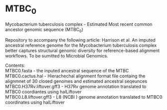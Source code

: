 # MTBC<sub>0</sub>
Mycobacterium tuberculosis complex - Estimated Most recent common ancestor genomic sequence (MTBC<sub>0</sub>)

Repository to accompany the following article:
Harrison et al. An imputed ancestral reference genome for the Mycobacterium tuberculosis complex better captures structural genomic diversity for reference-based alignment workflows. To be sumitted to Microbial Genomics.

Contents:  
MTBC0.fasta - the inputed ancestral sequence of the MTBC  
MTBC0.cactus.hal - Hierachechal alignment format file containg the alignmnet of 30 closed genomes and estimated ancestral seqeunces  
MTBC0.H37Rv.liftover.gff3 - H37Rv genome annotation translated to MTBC0 coordiantes using halLiftover  
MTBC0.L8.liftover.gff3 - L8 (NCBI ) genome annotation translated to MTBC0 coordinates using halLiftover  
